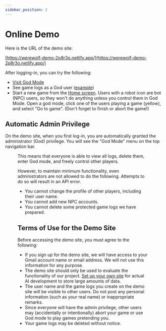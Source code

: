 ```yaml
---
sidebar_position: 2
---
```


# Online Demo

Here is the URL of the demo site:

<div className="big-link">

[https://werewolf-demo-2p8r3o.netlify.app/](https://werewolf-demo-2p8r3o.netlify.app/)

</div>

After logging-in, you can try the following:

- [Visit God Mode](https://werewolf-demo-2p8r3o.netlify.app/god/all-users)
- See game logs as a God user ([example](https://werewolf-demo-2p8r3o.netlify.app/god/-NbPKZUYsZYNGuD9Q6GY))
- Start a new game from the [Home screen](https://werewolf-demo-2p8r3o.netlify.app/). Users with a robot icon are bot (NPC) users, so they won't do anything unless you control them in God Mode. Open a god mode, click one of the users playing a game (yellow), and select "Go to game". (Don't forget to finish or abort the game!)

## Automatic Admin Privilege

On the demo site, when you first log-in, you are automatically granted the administrator (God) privilege. You will see the "God Mode" menu on the top navigation bar.

<Figure src="god-mode" size={120} caption="God Mode Menu" />

This means that everyone is able to view all logs, delete them, enter God mode, and freely control other players.

However, to maintain minimum functionality, even administrators are not allowed to do the following. Attempts to do so will result in an API error.

- You cannot change the profile of other players, including their user name.
- You cannot add new NPC accounts.
- You cannot delete some protected game logs we have prepared.

## Terms of Use for the Demo Site

Before accessing the demo site, you must agree to the following:

- If you sign up for the demo site, we will have access to your Gmail account name or email address. We will not use this information for any purpose.
- The demo site should only be used to evaluate the functionality of our project. [Set up your own site](./install) for actual AI development to store large amounts of data.
- The user name and the game logs you create on the demo site will be visible to other users. Do not post any personal information (such as your real name) or inappropriate remarks.
- Since everyone will have the admin privilege, other users may (accidentally or intentionally) abort your game or use God mode to play games pretending you.
- Your game logs may be deleted without notice.
